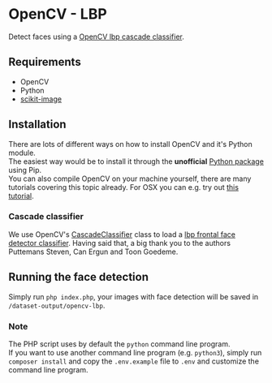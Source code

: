 # OpenCV - LBP
Detect faces using a [OpenCV lbp cascade classifier](https://github.com/opencv/opencv/blob/master/data/lbpcascades/lbpcascade_frontalface_improved.xml).  

## Requirements
- OpenCV
- Python
- [scikit-image](https://scikit-image.org/)

## Installation
There are lots of different ways on how to install OpenCV and it's Python module.  
The easiest way would be to install it through the **unofficial** [Python package](https://pypi.org/project/opencv-python/) using Pip.  
You can also compile OpenCV on your machine yourself, there are many tutorials covering this topic already.
For OSX you can e.g. try out [this tutorial](https://www.learnopencv.com/install-opencv3-on-macos/).

### Cascade classifier
We use OpenCV's [CascadeClassifier](https://docs.opencv.org/3.4.3/d1/de5/classcv_1_1CascadeClassifier.html) class to load a
[lbp frontal face detector classifier](https://github.com/opencv/opencv/blob/master/data/lbpcascades/lbpcascade_frontalface_improved.xml).
Having said that, a big thank you to the authors Puttemans Steven, Can Ergun and Toon Goedeme.

## Running the face detection
Simply run `php index.php`, your images with face detection will be saved in `/dataset-output/opencv-lbp`.

### Note
The PHP script uses by default the `python` command line program.  
If you want to use another command line program (e.g. `python3`),
simply run `composer install` and copy the `.env.example` file to `.env` and customize the command line program.
